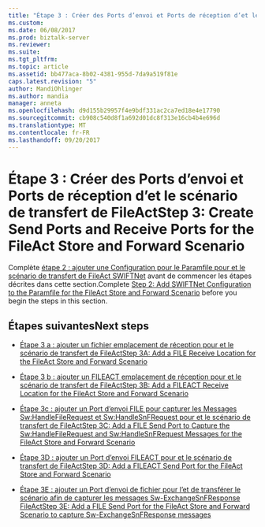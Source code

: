 ```yaml
---
title: "Étape 3 : Créer des Ports d’envoi et Ports de réception d’et le scénario de transfert de FileAct | Documents Microsoft"
ms.custom: 
ms.date: 06/08/2017
ms.prod: biztalk-server
ms.reviewer: 
ms.suite: 
ms.tgt_pltfrm: 
ms.topic: article
ms.assetid: bb477aca-8b02-4381-955d-7da9a519f81e
caps.latest.revision: "5"
author: MandiOhlinger
ms.author: mandia
manager: anneta
ms.openlocfilehash: d9d155b29957f4e9bdf331ac2ca7ed18e4e17790
ms.sourcegitcommit: cb908c540d8f1a692d01dc8f313e16cb4b4e696d
ms.translationtype: MT
ms.contentlocale: fr-FR
ms.lasthandoff: 09/20/2017
---
```

# <a name="step-3-create-send-ports-and-receive-ports-for-the-fileact-store-and-forward-scenario"></a><span data-ttu-id="2d17b-102">Étape 3 : Créer des Ports d’envoi et Ports de réception d’et le scénario de transfert de FileAct</span><span class="sxs-lookup"><span data-stu-id="2d17b-102">Step 3: Create Send Ports and Receive Ports for the FileAct Store and Forward Scenario</span></span>
<span data-ttu-id="2d17b-103">Complète [étape 2 : ajouter une Configuration pour le Paramfile pour et le scénario de transfert de FileAct SWIFTNet](../../adapters-and-accelerators/fileact-interact/step-2-add-swiftnet-configuration-to-paramfile-for-fileact-store-and-forward.md) avant de commencer les étapes décrites dans cette section.</span><span class="sxs-lookup"><span data-stu-id="2d17b-103">Complete [Step 2: Add SWIFTNet Configuration to the Paramfile for the FileAct Store and Forward Scenario](../../adapters-and-accelerators/fileact-interact/step-2-add-swiftnet-configuration-to-paramfile-for-fileact-store-and-forward.md) before you begin the steps in this section.</span></span>
  
## <a name="next-steps"></a><span data-ttu-id="2d17b-104">Étapes suivantes</span><span class="sxs-lookup"><span data-stu-id="2d17b-104">Next steps</span></span>  
  
-   [<span data-ttu-id="2d17b-105">Étape 3 a : ajouter un fichier emplacement de réception pour et le scénario de transfert de FileAct</span><span class="sxs-lookup"><span data-stu-id="2d17b-105">Step 3A: Add a FILE Receive Location for the FileAct Store and Forward Scenario</span></span>](../../adapters-and-accelerators/fileact-interact/step-3a-add-a-file-receive-location-for-the-fileact-store-and-forward-scenario.md)  
  
-   [<span data-ttu-id="2d17b-106">Étape 3 b : ajouter un FILEACT emplacement de réception pour et le scénario de transfert de FileAct</span><span class="sxs-lookup"><span data-stu-id="2d17b-106">Step 3B: Add a FILEACT Receive Location for the FileAct Store and Forward Scenario</span></span>](../../adapters-and-accelerators/fileact-interact/step-3b-add-a-fileact-receive-location-for-fileact-store-and-forward-scenario.md)  
  
-   [<span data-ttu-id="2d17b-107">Étape 3c : ajouter un Port d’envoi FILE pour capturer les Messages Sw:HandleFileRequest et Sw:HandleSnFRequest pour et le scénario de transfert de FileAct</span><span class="sxs-lookup"><span data-stu-id="2d17b-107">Step 3C: Add a FILE Send Port to Capture the Sw:HandleFileRequest and Sw:HandleSnFRequest Messages for the FileAct Store and Forward Scenario</span></span>](../../adapters-and-accelerators/fileact-interact/step-3c-add-file-send-port-to-get-sw-handlefilerequest-and-sw-handlesnfrequest.md)  
  
-   [<span data-ttu-id="2d17b-108">Étape 3D : ajouter un Port d’envoi FILEACT pour et le scénario de transfert de FileAct</span><span class="sxs-lookup"><span data-stu-id="2d17b-108">Step 3D: Add a FILEACT Send Port for the FileAct Store and Forward Scenario</span></span>](../../adapters-and-accelerators/fileact-interact/step-3d-add-a-fileact-send-port-for-the-fileact-store-and-forward-scenario.md)  
  
-   [<span data-ttu-id="2d17b-109">Étape 3E : ajouter un Port d’envoi de fichier pour l’et de transférer le scénario afin de capturer les messages Sw-ExchangeSnFResponse FileAct</span><span class="sxs-lookup"><span data-stu-id="2d17b-109">Step 3E: Add a FILE Send Port for the FileAct Store and Forward Scenario to capture Sw-ExchangeSnFResponse messages</span></span>](../../adapters-and-accelerators/fileact-interact/step-3e-add-file-send-port-to-get-sw-exchangesnfresponse-messages-for-fileact.md)